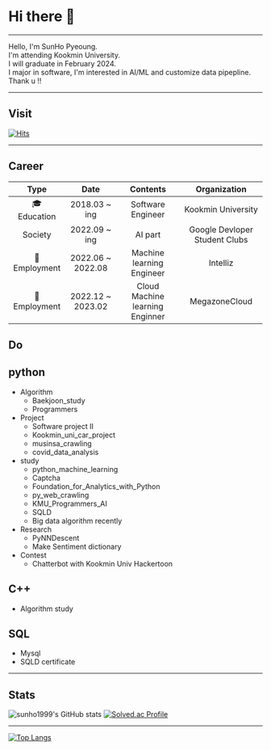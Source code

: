 # Hi there 👋
---
Hello, I'm SunHo Pyeoung.<br>
I'm attending Kookmin University.<br>
I will graduate in February 2024.<br>
I major in software, I'm interested in AI/ML and customize data pipepline. <br>
Thank u !!
***
## Visit
[![Hits](https://hits.seeyoufarm.com/api/count/incr/badge.svg?url=https%3A%2F%2Fgithub.com%2Fsunho1999&count_bg=%2379C83D&title_bg=%23555555&icon=piwigo.svg&icon_color=%23EFE9E3&title=sun&edge_flat=false)](https://hits.seeyoufarm.com)
***

## Career

Type | Date | Contents | Organization
:---:|:---:|:---:|:---:
🎓 Education| 2018.03 ~ ing| Software Engineer | Kookmin University
Society | 2022.09 ~ ing | AI part | Google Devloper Student Clubs
🏢 Employment | 2022.06 ~ 2022.08 | Machine learning Engineer | Intelliz 
🏢 Employment | 2022.12 ~ 2023.02 | Cloud Machine learning Enginner | MegazoneCloud
 
## Do

python
  ---
  + Algorithm
    + Baekjoon_study
    + Programmers
  + Project
    + Software project II
    + Kookmin_uni_car_project
    + musinsa_crawling
    + covid_data_analysis
  + study
    + python_machine_learning
    + Captcha
    + Foundation_for_Analytics_with_Python
    + py_web_crawling
    + KMU_Programmers_AI 
    + SQLD
    + Big data algorithm recently
  + Research
    + PyNNDescent
    + Make Sentiment dictionary 
  + Contest
    + Chatterbot with Kookmin Univ Hackertoon

C++
---
  + Algorithm study

SQL
---
  + Mysql
  + SQLD certificate
***
## Stats
![sunho1999's GitHub stats](https://github-readme-stats.vercel.app/api?username=sunho1999&show_icons=true&theme=radical&hide=prs,contribs) 
[![Solved.ac Profile](http://mazassumnida.wtf/api/v2/generate_badge?boj=wmfrlek1107)](https://solved.ac/wmfrlek1107/)

***

[![Top Langs](https://github-readme-stats.vercel.app/api/top-langs/?username=sunho1999&layout=compact)](https://github.com/sunho1999/github-readme-stats)




